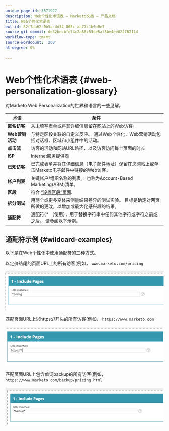 ```yaml
---
unique-page-id: 3571927
description: Web个性化术语表 — Marketo文档 — 产品文档
title: Web个性化术语表
exl-id: 82f7aa62-0b5a-4d34-865c-aa77c1b0b0e7
source-git-commit: de32becbfe74c2a88c53de8af8be4ee022782114
workflow-type: tm+mt
source-wordcount: '260'
ht-degree: 0%

---
```


# Web个性化术语表 {#web-personalization-glossary}

对Marketo Web Personalization的世界和语言的一些见解。

| 术语 | 条件 |
|---|---|
| **匿名访客** | 从未填写表单或将其详细信息留在网站上的Web访客。 |
| **Web营销活动** | 与特定区段关联的自定义反应。 通过Web个性化，Web营销活动包括对话框、区域和小组件中的活动。 |
| **点击流** | 访客的活动和网站URL路径，以及访客访问每个页面的时长 |
| **ISP** | Internet服务提供商 |
| **已知访客** | 已完成表单并将其详细信息（电子邮件地址）保留在您网站上或单击Marketo电子邮件中链接的Web访客。 |
| **帐户列表** | 关键帐户/组织名称的列表。 也称为Account-Based Marketing(ABM)清单。 |
| **区段** | 符合 [“设置区段”页面](/help/marketo/product-docs/web-personalization/using-web-segments/web-segments.md). |
| **拆分测试** | 用两个或更多变体来测量结果差异的测试实验。 目标是确定对网页所做的更改，以增加或最大化感兴趣的结果。 |
| **通配符** | 通配符(&#42; （使用），用于替换字符串中任何其他字符或字符之前或之后。 请参阅以下示例。 |

## 通配符示例 {#wildcard-examples}

以下是在Web个性化中使用通配符的三种方式。

以定价结尾的页面URL上的所有访客(例如， `www.marketo.com/pricing`

![](assets/wildcard-example-1.png)

匹配页面URL上以https://开头的所有访客(例如， `https://www.marketo.com`

![](assets/wildcard-example-2.png)

匹配页面URL上包含单词backup的所有访客(例如， `https://www.marketo.com/backup/pricing.html`

![](assets/wildcard-example-3.png)
